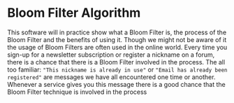 # Bloom Filter Algorithm

This software will in practice show what a Bloom Filter is, the process of the Bloom Filter and the benefits of using it. Though we might not be aware of it the usage of Bloom Filters are often used in the online world. Every time you sign-up for a newsletter subscription or register a nickname on a forum, there is a chance that there is a Bloom Filter involved in the process. The all too familiar: ``"This nickname is already in use"`` or ``"Email has already been registered"`` are messages we have all encountered one time or another. Whenever a service gives you this message there is a good chance that the Bloom Filter technique is involved in
the process